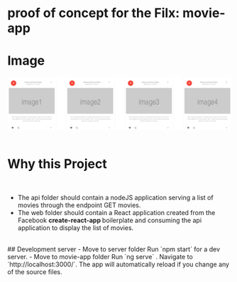 # proof of concept for the Filx: movie-app

<h1>Image </h1>
<img src="https://github.com/mohamedlotfe/movie-app/blob/master/Capture15.PNG">
</br>
</br>

<h1> Why this Project </h1>
</br>
<ul>
<li>The api folder should contain a nodeJS application serving a list of movies
through the endpoint GET movies. </li>
<li>The web folder should contain a React application created from the
Facebook <strong> create-react-app </strong> boilerplate and consuming the api application
to display the list of movies. </li>
</ul>
</br>
## Development server
- Move to server folder 
Run `npm start` for a dev server.
- Move to movie-app folder 
Run `ng serve` . Navigate to `http://localhost:3000/`. The app will automatically reload if you change any of the source files.

